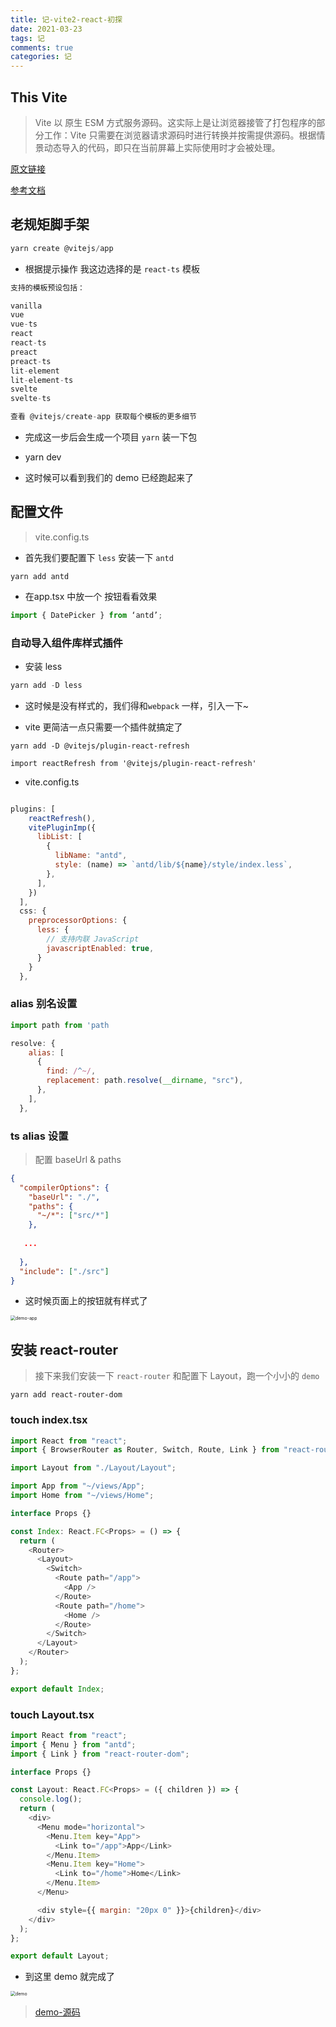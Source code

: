 ```yaml
---
title: 记-vite2-react-初探
date: 2021-03-23
tags: 记
comments: true
categories: 记
---
```


## This Vite
> Vite 以 原生 ESM 方式服务源码。这实际上是让浏览器接管了打包程序的部分工作：Vite 只需要在浏览器请求源码时进行转换并按需提供源码。根据情景动态导入的代码，即只在当前屏幕上实际使用时才会被处理。

[原文链接](https://www.ruoduan.cn/vite-react-demo/)

[参考文档](https://cn.vitejs.dev/)

## 老规矩脚手架

```js
yarn create @vitejs/app
```

- 根据提示操作 我这边选择的是 `react-ts` 模板


```js
支持的模板预设包括：

vanilla
vue
vue-ts
react
react-ts
preact
preact-ts
lit-element
lit-element-ts
svelte
svelte-ts

查看 @vitejs/create-app 获取每个模板的更多细节
```

- 完成这一步后会生成一个项目 `yarn` 装一下包

- yarn dev 

- 这时候可以看到我们的 demo 已经跑起来了


## 配置文件
> vite.config.ts

- 首先我们要配置下 `less` 安装一下 `antd`

```shell
yarn add antd

```

- 在app.tsx 中放一个 按钮看看效果

```js
import { DatePicker } from ‘antd’;

```


### 自动导入组件库样式插件

- 安装 less

```js
yarn add -D less
```


- 这时候是没有样式的，我们得和`webpack` 一样，引入一下~

- vite 更简洁一点只需要一个插件就搞定了

`yarn add -D @vitejs/plugin-react-refresh`

` import reactRefresh from '@vitejs/plugin-react-refresh' `

- vite.config.ts


```js

plugins: [
    reactRefresh(),
    vitePluginImp({
      libList: [
        {
          libName: "antd",
          style: (name) => `antd/lib/${name}/style/index.less`,
        },
      ],
    })
  ],
  css: {
    preprocessorOptions: {
      less: {
        // 支持内联 JavaScript
        javascriptEnabled: true,
      }
    }
  },

```

### alias 别名设置

```js
import path from 'path
```

```js
resolve: {
    alias: [
      {
        find: /^~/,
        replacement: path.resolve(__dirname, "src"),
      },
    ],
  },
```

### ts alias 设置

> 配置 baseUrl & paths

```json
{
  "compilerOptions": {
    "baseUrl": "./",
    "paths": {
      "~/*": ["src/*"]
    },
    
   ...
   
  },
  "include": ["./src"]
}


```

- 这时候页面上的按钮就有样式了

<img src="https://tva1.sinaimg.cn/large/008eGmZEly1gou13klu6mj30rq0on0ur.jpg" alt="demo-app" style="zoom:50%;" />


## 安装 react-router
> 接下来我们安装一下 `react-router` 和配置下 Layout，跑一个小小的 `demo`


```shell
yarn add react-router-dom
```

### touch index.tsx

```js
import React from "react";
import { BrowserRouter as Router, Switch, Route, Link } from "react-router-dom";

import Layout from "./Layout/Layout";

import App from "~/views/App";
import Home from "~/views/Home";

interface Props {}

const Index: React.FC<Props> = () => {
  return (
    <Router>
      <Layout>
        <Switch>
          <Route path="/app">
            <App />
          </Route>
          <Route path="/home">
            <Home />
          </Route>
        </Switch>
      </Layout>
    </Router>
  );
};

export default Index;

```

### touch Layout.tsx

```js
import React from "react";
import { Menu } from "antd";
import { Link } from "react-router-dom";

interface Props {}

const Layout: React.FC<Props> = ({ children }) => {
  console.log();
  return (
    <div>
      <Menu mode="horizontal">
        <Menu.Item key="App">
          <Link to="/app">App</Link>
        </Menu.Item>
        <Menu.Item key="Home">
          <Link to="/home">Home</Link>
        </Menu.Item>
      </Menu>

      <div style={{ margin: "20px 0" }}>{children}</div>
    </div>
  );
};

export default Layout;

```

- 到这里 demo 就完成了

<img src="https://tva1.sinaimg.cn/large/008eGmZEly1gou1fq0lkhj30rm0pndhx.jpg" alt="demo" style="zoom:50%;" />


> [demo-源码](https://github.com/Chad97/vite-react-demo)

